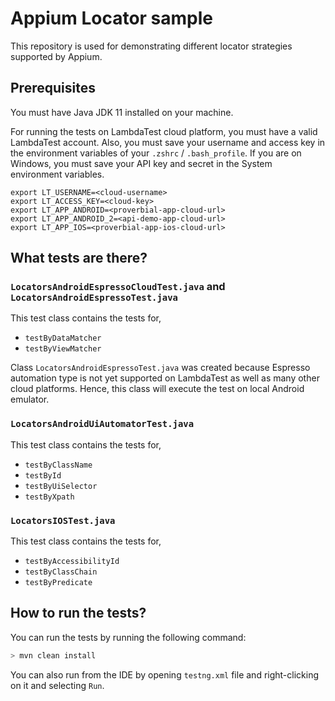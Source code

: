# Appium Locator sample

This repository is used for demonstrating different locator strategies supported by Appium.

## Prerequisites

You must have Java JDK 11 installed on your machine.

For running the tests on LambdaTest cloud platform, you must have a valid LambdaTest account.
Also, you must save your username and access key in the environment variables of your `.zshrc` / `.bash_profile`. If you
are on Windows, you must save your API key and secret in the System environment variables.

```shell
export LT_USERNAME=<cloud-username>
export LT_ACCESS_KEY=<cloud-key>
export LT_APP_ANDROID=<proverbial-app-cloud-url>
export LT_APP_ANDROID_2=<api-demo-app-cloud-url>
export LT_APP_IOS=<proverbial-app-ios-cloud-url>
```

## What tests are there?

### `LocatorsAndroidEspressoCloudTest.java` and `LocatorsAndroidEspressoTest.java`

This test class contains the tests for,

- `testByDataMatcher`
- `testByViewMatcher`

Class `LocatorsAndroidEspressoTest.java` was created because Espresso automation type is not yet supported on
LambdaTest as well as many other cloud platforms. Hence, this class will execute the test on local Android emulator.

### `LocatorsAndroidUiAutomatorTest.java`

This test class contains the tests for,

- `testByClassName`
- `testById`
- `testByUiSelector`
- `testByXpath`

### `LocatorsIOSTest.java`

This test class contains the tests for,

- `testByAccessibilityId`
- `testByClassChain`
- `testByPredicate`

## How to run the tests?

You can run the tests by running the following command:

```bash
> mvn clean install
```

You can also run from the IDE by opening `testng.xml` file and right-clicking on it and selecting `Run`.
